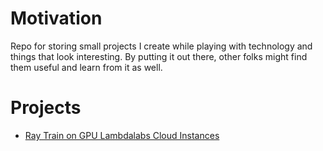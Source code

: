 # Motivation

Repo for storing small projects I create while playing with technology and things that look interesting. By putting it out there, other folks might find them useful and learn from it as well.

# Projects

* [Ray Train on GPU Lambdalabs Cloud Instances](https://github.com/fordaz/sandbox/tree/master/ray_lambdalabs_training)

